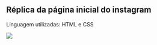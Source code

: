 ## Réplica da página inicial do instagram 

Linguagem utilizadas: HTML e CSS

<img src="https://github.com/camila-marquesbr/web_dev_DIO/blob/master/Aula%20HTML%20e%20CSS%20-%20p%C3%A1gina%20inicial%20instagram/Tela%20inicial%20Instagram%20-%20finalizado.JPG">